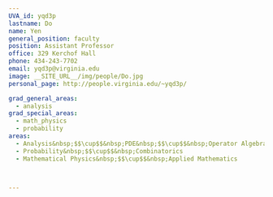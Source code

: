 ```yaml
---
UVA_id: yqd3p
lastname: Do
name: Yen
general_position: faculty
position: Assistant Professor
office: 329 Kerchof Hall
phone: 434-243-7702
email: yqd3p@virginia.edu
image: __SITE_URL__/img/people/Do.jpg
personal_page: http://people.virginia.edu/~yqd3p/

grad_general_areas:
  - analysis
grad_special_areas:
  - math_physics
  - probability
areas:
  - Analysis&nbsp;$$\cup$$&nbsp;PDE&nbsp;$$\cup$$&nbsp;Operator Algebras
  - Probability&nbsp;$$\cup$$&nbsp;Combinatorics
  - Mathematical Physics&nbsp;$$\cup$$&nbsp;Applied Mathematics



---
```

